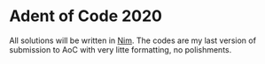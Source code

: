 # Adent of Code 2020

All solutions will be written in [Nim](https://nim-lang.org/). The codes are my last version of submission to AoC with very litte formatting, no polishments.